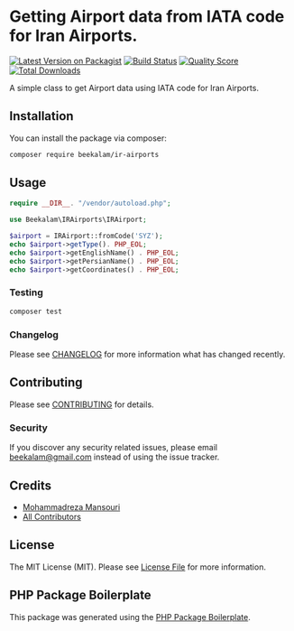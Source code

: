 # Getting Airport data from IATA code for Iran Airports.

[![Latest Version on Packagist](https://img.shields.io/packagist/v/beekalam/ir-airports.svg?style=flat-square)](https://packagist.org/packages/beekalam/ir-airports)
[![Build Status](https://travis-ci.com/beekalam/ir-airports.svg?branch=main)](https://travis-ci.com/beekalam/ir-airports)
[![Quality Score](https://img.shields.io/scrutinizer/g/beekalam/ir-airports.svg?style=flat-square)](https://scrutinizer-ci.com/g/beekalam/ir-airports)
[![Total Downloads](https://img.shields.io/packagist/dt/beekalam/ir-airports.svg?style=flat-square)](https://packagist.org/packages/beekalam/ir-airports)

A simple class to get Airport data using IATA code for Iran Airports.

## Installation

You can install the package via composer:

```bash
composer require beekalam/ir-airports
```

## Usage

``` php
require __DIR__. "/vendor/autoload.php";

use Beekalam\IRAirports\IRAirport;

$airport = IRAirport::fromCode('SYZ');
echo $airport->getType(). PHP_EOL;
echo $airport->getEnglishName() . PHP_EOL;
echo $airport->getPersianName() . PHP_EOL;
echo $airport->getCoordinates() . PHP_EOL;
```

### Testing

``` bash
composer test
```

### Changelog

Please see [CHANGELOG](CHANGELOG.md) for more information what has changed recently.

## Contributing

Please see [CONTRIBUTING](CONTRIBUTING.md) for details.

### Security

If you discover any security related issues, please email beekalam@gmail.com instead of using the issue tracker.

## Credits

- [Mohammadreza Mansouri](https://github.com/beekalam)
- [All Contributors](../../contributors)

## License

The MIT License (MIT). Please see [License File](LICENSE.md) for more information.

## PHP Package Boilerplate

This package was generated using the [PHP Package Boilerplate](https://laravelpackageboilerplate.com).
